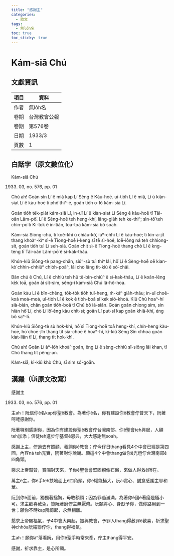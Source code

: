 ```yaml
---
title: "感謝主"
categories:
  - 散文
tags:
  - 無lo̍h名
toc: true
toc_sticky: true
---
```


# Kám-siā Chú

## 文獻資訊

| 項目 | 資料 |
|---|---|
| 作者 | 無lo̍h名 |
| 卷期 | 台灣教會公報 |
| 卷期 | 第576卷 |
| 日期 | 1933/3 |
| 頁數 | 1 |

## 白話字（原文數位化）

Kám-siā Chú

1933. 03, no. 576, pp. 01

Chú ah! Goán sìn Lí ê miâ kap Lí Sèng ê Kàu-hoē. uī-tio̍h Lí ê miâ, Lí ū kiàn-siat Lí ê kàu-hoē tī phó͘ thiⁿ-ē, goán tio̍h o-ló kám-siā Lí.

Goán tio̍h te̍k-pia̍t kám-siā Lí, in-uī Lí ū kiàn-siat Lí Sèng ê kàu-hoē tī Tâi-oân Lâm-pō͘. Lí ê Sèng-hoē teh heng-khí, lâng-gia̍h teh ke-thiⁿ; sìn-tô͘ teh chìn-pō͘ tī Ki-tok ê in-tián, toā-toā kám-siā bô soah.

Kám-siā Siōng-chú, tī koè-khì ū chiàu-kò͘, iúⁿ-chhī Lí ê kàu-hoē; tī kin-a-ji̍t thang khoàⁿ-kìⁿ sì-ê Tiong-hoē í-keng sī tē sì-hoê, loē-iông ná teh chhiong-si̍t, goán tio̍h tuì Lí seh-siā. Goān chit sì-ê Tiong-hoē thang chò Lí ê kng-teng tī Tâi-oân Lâm-pō͘ ê sì-kak-thâu.

Khún-kiû Siông-tè pang-chān, siúⁿ-sù tuì thiⁿ lâi, hō͘ Lí ê Sèng-hoē oē kian-kò͘ chhin-chhiūⁿ chio̍h-poâⁿ, lâi chò lâng tit-kiù ê só͘-chāi.

Bān chú ê Chú, Lí ê chhiú teh hû tē-bīn-chiūⁿ ê sì-kak-thâu, Lí ê koân-lêng ke̍k toā, goán ài si̍t-sim, sêng-ì kám-siā Chú Iâ-hô-hoa.

Goán kàu Lí ê bīn-chêng, to̍k-to̍k tio̍h tuî-heng, m̄-káⁿ gia̍h-thâu; in-uī choē-koà moá-moá, uī-tio̍h Lí ê kok ê tio̍h-boâ sī ke̍k sió-khoá. Kiû Chú hoaⁿ-hí sià-bián, chān goán tio̍h-boâ tī Chú bô ià-siān. Goán goān chiong sim, sin hiàn hō͘ Lí, chò Lí lō͘-ēng kàu chi̍t-sì; goān Lí put-sî kap goán khiā-khí, éng bô saⁿ-lī.

Khún-kiû Siōng-tè sù hok-khì, hō͘ sì Tiong-hoē toā heng-khí, chín-heng kàu-hoē, hō͘ choē-jîn thang tit sià-choē ê hoaⁿ-hí, kî-kiû Sèng Sîn chhoā goán kiat-liân tī Lí, thang tit hok-khì.

Chú ah! Goān Lí àⁿ-lo̍h khoàⁿ goán, ēng Lí ê sèng-chhiú sî-siông lâi khan, tī Chú thang tit pêng-an.

Kám-siā, kî-kiû khò Chú, sī sim só͘-goān.

## 漢羅（Ùi原文改寫）

感謝主

1933. 03, no. 576, pp. 01

主ah！阮信你ê名kap你聖ê教會。為著你ê名，你有建設你ê教會佇普天下，阮著呵咾感謝你。

阮著特別感謝你，因為你有建設你聖ê教會佇台灣南部。你ê聖會teh興起，人額teh加添；信徒teh進步佇基督ê恩典，大大感謝無soah。

感謝上主，佇過去有照顧、養飼你ê教會；佇今仔日thang看見4个中會已經是第四回，內容ná teh充實，阮著對你說謝。願這4个中會thang做你ê光燈佇台灣南部ê四角頭。

懇求上帝幫贊，賞賜對天來，予你ê聖會會堅固親像石磐，來做人得救ê所在。

萬主ê主，你ê手teh扶地面上ê四角頭，你ê權能極大，阮ài實心、誠意感謝主耶和華。

阮到你ê面前，獨獨著搥胸，毋敢額頭；因為罪過滿滿，為著你ê國ê著磨是極小可。求主歡喜赦免，贊阮著磨佇主無厭倦。阮願將心、身獻予你，做你路用到一世；願你不時kap阮徛起，永無相離。

懇求上帝賜福氣，予4中會大興起，振興教會，予罪人thang得赦罪ê歡喜，祈求聖神chhōa阮結聯佇你，thang得福氣。

主ah！願你àⁿ落看阮，用你ê聖手時常來牽，佇主thang得平安。

感謝，祈求靠主，是心所願。
